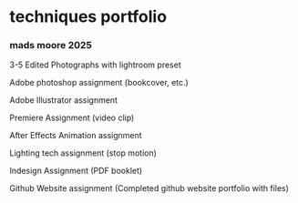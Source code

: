 # techniques portfolio
### mads moore 2025



3-5 Edited Photographs with lightroom preset

Adobe photoshop assignment (bookcover, etc.)

Adobe Illustrator assignment

Premiere Assignment (video clip)

After Effects Animation assignment

Lighting tech assignment (stop motion)

Indesign Assignment (PDF booklet)

Github Website assignment (Completed github website portfolio with files)

